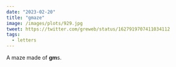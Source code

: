 ```yaml
---
date: "2023-02-20"
title: "gmaze"
image: /images/plots/929.jpg
tweet: https://twitter.com/greweb/status/1627919707411034112
tags:
  - letters
---
```


A maze made of **gm**s.

